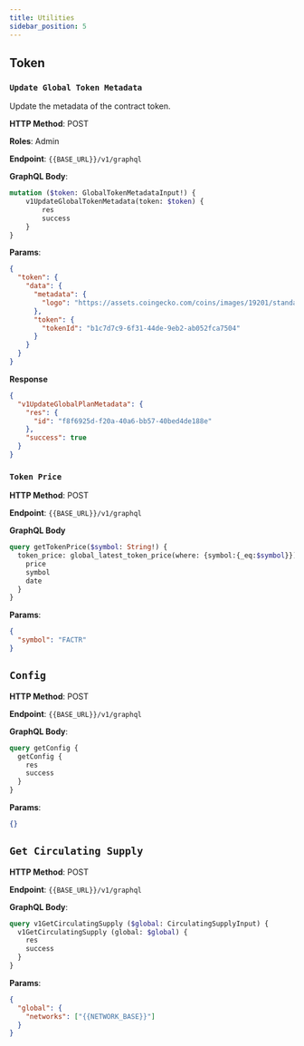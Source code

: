 ```yaml
---
title: Utilities
sidebar_position: 5
---
```


## Token

### `Update Global Token Metadata`

Update the metadata of the contract token.

**HTTP Method**: POST

**Roles**: Admin

**Endpoint**: `{{BASE_URL}}/v1/graphql`

**GraphQL Body**:

```graphql
mutation ($token: GlobalTokenMetadataInput!) {
    v1UpdateGlobalTokenMetadata(token: $token) {
        res
        success
    }
}
```

**Params**:

```json
{
  "token": {
    "data": {
      "metadata": {
        "logo": "https://assets.coingecko.com/coins/images/19201/standard/jFLSu4U9_400x400.png?1696518648"
      },
      "token": {
        "tokenId": "b1c7d7c9-6f31-44de-9eb2-ab052fca7504"
      }
    }
  }
}
```

**Response**

```json
{
  "v1UpdateGlobalPlanMetadata": {
    "res": {
      "id": "f8f6925d-f20a-40a6-bb57-40bed4de188e"
    },
    "success": true
  }
}
```

### `Token Price`

**HTTP Method**: POST

**Endpoint**: `{{BASE_URL}}/v1/graphql`

**GraphQL Body**

```graphql
query getTokenPrice($symbol: String!) {
  token_price: global_latest_token_price(where: {symbol:{_eq:$symbol}}){
    price
    symbol
    date
  }
}
```

**Params**:

```json
{
  "symbol": "FACTR"
}
```

## `Config`

**HTTP Method**: POST

**Endpoint**: `{{BASE_URL}}/v1/graphql`

**GraphQL Body**:

```graphql
query getConfig {
  getConfig {
    res
    success
  }
}
```

**Params**:

```json
{}
```

## `Get Circulating Supply`

**HTTP Method**: POST

**Endpoint**: `{{BASE_URL}}/v1/graphql`

**GraphQL Body**:

```graphql
query v1GetCirculatingSupply ($global: CirculatingSupplyInput) {
  v1GetCirculatingSupply (global: $global) {
    res
    success
  }
}
```

**Params**:

```json
{
  "global": {
    "networks": ["{{NETWORK_BASE}}"]
  }
}
```
